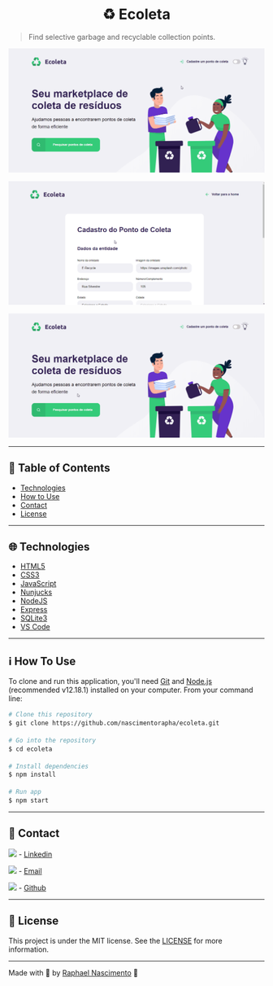 <h1 align="center">
    <br>
    ♻️ Ecoleta 
</h1>


 > Find selective garbage and recyclable collection points.

<p align="center"><img src=".github/index.gif?raw=true"/></p>
<p align="center"><img src=".github/create.gif?raw=true"/></p>
<p align="center"><img src=".github/search.gif?raw=true"/></p>

---

## :pushpin: Table of Contents
* [Technologies](#globe_with_meridians-technologies)
* [How to Use](#information_source-how-to-use)
* [Contact](#large_blue_diamond-contact)
* [License](#memo-license)


---

## :globe_with_meridians: Technologies
- [HTML5](https://developer.mozilla.org/pt-BR/docs/Web/HTML/HTML5)
- [CSS3](https://developer.mozilla.org/pt-BR/docs/Archive/CSS3)
- [JavaScript](https://developer.mozilla.org/pt-BR/docs/Web/JavaScript)
- [Nunjucks](https://mozilla.github.io/nunjucks/templating.html)
- [NodeJS](https://nodejs.org/en/)
- [Express](https://expressjs.com/pt-br/)
- [SQLite3](https://www.sqlite.org/index.html)
- [VS Code](https://code.visualstudio.com/) 

---

## :information_source: How To Use

To clone and run this application, you'll need [Git](https://git-scm.com) and [Node.js](https://nodejs.org/en/) (recommended  v12.18.1) installed on your computer. From your command line:
```bash
# Clone this repository
$ git clone https://github.com/nascimentorapha/ecoleta.git

# Go into the repository
$ cd ecoleta

# Install dependencies
$ npm install

# Run app
$ npm start
```


---

## :large_blue_diamond: Contact

<p><img src="https://image.flaticon.com/icons/svg/174/174857.svg" width="20"/>  - <a href="https://www.linkedin.com/in/nascimento-rapha/">Linkedin</a> </p> 
<p><img src="https://image.flaticon.com/icons/svg/893/893257.svg" width="20"/> - <a href="mailto:nascimento.rapha@hotmail.com">Email</a></p>

<p><img src="https://image.flaticon.com/icons/svg/2111/2111425.svg" width="20"/> - <a href="https://github.com/nascimentorapha">Github</a></p>


---

## :memo: License
This project is under the MIT license. See the [LICENSE](https://github.com/nascimentorapha/Ecoleta/blob/master/LICENSE) for more information.

---

Made with :blue_heart: by [Raphael Nascimento](https://github.com/nascimentorapha) 🚀